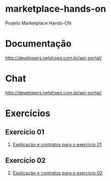 # marketplace-hands-on
Projeto Marketplace Hands-ON

# Documentação
http://developers.netshoes.com.br/api-portal/

# Chat 
http://developers.netshoes.com.br/api-portal/


# Exercícios 

## Exercício 01

1) [Explicação e contratos para o exercício 01](https://github.com/netshoes/marketplace-hands-on/tree/exercicio-01)

## Exercício 02

2) [Explicação e contratos para o exercício 02](https://github.com/netshoes/marketplace-hands-on/tree/exercicio-02)
